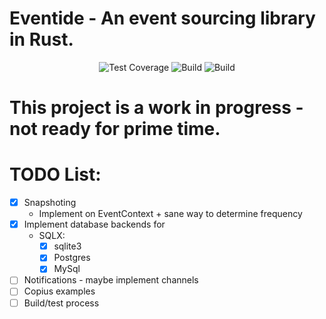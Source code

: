# Eventide - An event sourcing library in Rust.
<div align="center">

![Test Coverage](https://ymiseddy.github.io/eventide/badges/coverage.svg)
![Build](https://ymiseddy.github.io/eventide/badges/build.svg)
![Build](https://ymiseddy.github.io/eventide/badges/coverage.svg)

</div>

# This project is a work in progress - not ready for prime time.

# TODO List:
- [X] Snapshoting
    - Implement on EventContext + sane way to determine frequency 
- [X] Implement database backends for
    - SQLX:
        - [X] sqlite3
        - [X] Postgres
        - [X] MySql
- [ ] Notifications - maybe implement channels
- [ ] Copius examples
- [ ] Build/test process
